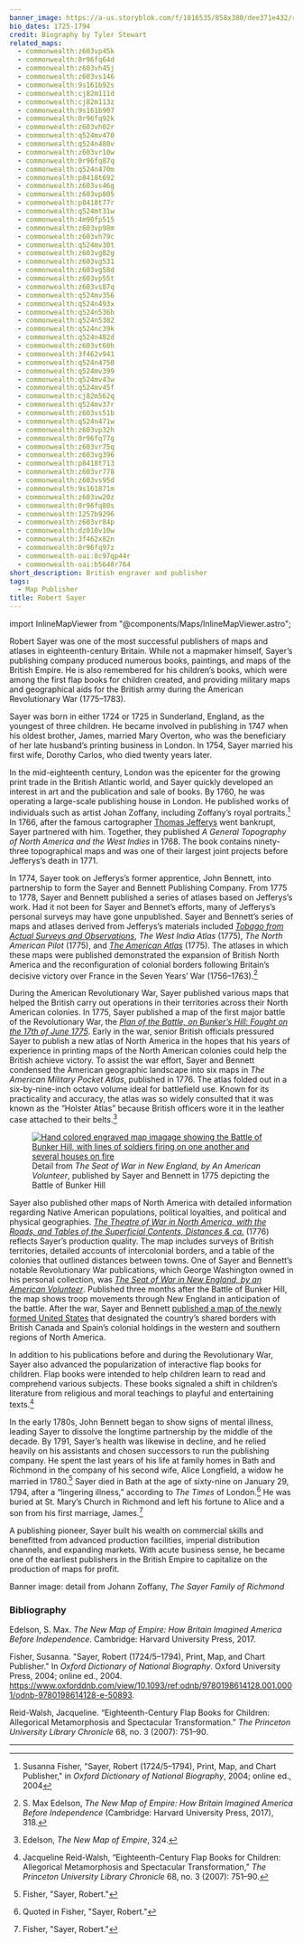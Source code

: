 ```yaml
---
banner_image: https://a-us.storyblok.com/f/1016535/858x380/dee371e432/robert_sayer.jpg
bio_dates: 1725-1794
credit: Biography by Tyler Stewart
related_maps:
  - commonwealth:z603vp45k
  - commonwealth:0r96fq64d
  - commonwealth:z603vh45j
  - commonwealth:z603vs146
  - commonwealth:9s161b92s
  - commonwealth:cj82m111d
  - commonwealth:cj82m113z
  - commonwealth:9s161b907
  - commonwealth:0r96fq92k
  - commonwealth:z603vh02r
  - commonwealth:q524mv470
  - commonwealth:q524n480v
  - commonwealth:z603vr10w
  - commonwealth:0r96fq87q
  - commonwealth:q524n470m
  - commonwealth:p8418t692
  - commonwealth:z603vs46g
  - commonwealth:z603vp805
  - commonwealth:p8418t77r
  - commonwealth:q524mt31w
  - commonwealth:4m90fp515
  - commonwealth:z603vp98m
  - commonwealth:z603vh79c
  - commonwealth:q524mv30t
  - commonwealth:z603vg82g
  - commonwealth:z603vg531
  - commonwealth:z603vg58d
  - commonwealth:z603vp55t
  - commonwealth:z603vs87q
  - commonwealth:q524mv356
  - commonwealth:q524n493x
  - commonwealth:q524n536h
  - commonwealth:q524n5382
  - commonwealth:q524nc39k
  - commonwealth:q524n482d
  - commonwealth:z603vt60h
  - commonwealth:3f462v941
  - commonwealth:q524n4750
  - commonwealth:q524mv399
  - commonwealth:q524mv43w
  - commonwealth:q524mv45f
  - commonwealth:cj82m562q
  - commonwealth:q524mv37r
  - commonwealth:z603vs51b
  - commonwealth:q524n471w
  - commonwealth:z603vp32h
  - commonwealth:0r96fq77g
  - commonwealth:z603vr75q
  - commonwealth:z603vg396
  - commonwealth:p8418t713
  - commonwealth:z603vr778
  - commonwealth:z603vs95d
  - commonwealth:9s161871m
  - commonwealth:z603vw20z
  - commonwealth:0r96fq80s
  - commonwealth:1257b9296
  - commonwealth:z603vr84p
  - commonwealth:dz010v10w
  - commonwealth:3f462x82n
  - commonwealth:0r96fq97z
  - commonwealth-oai:8c97qp44r
  - commonwealth-oai:b5648r764
short_description: British engraver and publisher
tags:
  - Map Publisher
title: Robert Sayer
---
```


import InlineMapViewer from "@components/Maps/InlineMapViewer.astro";

Robert Sayer was one of the most successful publishers of maps and atlases in eighteenth-century Britain. While not a mapmaker himself, Sayer’s publishing company produced numerous books, paintings, and maps of the British Empire. He is also remembered for his children’s books, which were among the first flap books for children created, and providing military maps and geographical aids for the British army during the American Revolutionary War \(1775–1783\).

Sayer was born in either 1724 or 1725 in Sunderland, England, as the youngest of three children. He became involved in publishing in 1747 when his oldest brother, James, married Mary Overton, who was the beneficiary of her late husband’s printing business in London. In 1754, Sayer married his first wife, Dorothy Carlos, who died twenty years later.

In the mid-eighteenth century, London was the epicenter for the growing print trade in the British Atlantic world, and Sayer quickly developed an interest in art and the publication and sale of books. By 1760, he was operating a large-scale publishing house in London. He published works of individuals such as artist Johan Zoffany, including Zoffany’s royal portraits.[^1] In 1766, after the famous cartographer [Thomas Jefferys](/people/thomas-jefferys/) went bankrupt, Sayer partnered with him. Together, they published _A General Topography of North America and the West Indies_ in 1768. The book contains ninety-three topographical maps and was one of their largest joint projects before Jefferys’s death in 1771. 

In 1774, Sayer took on Jefferys’s former apprentice, John Bennett, into partnership to form the Sayer and Bennett Publishing Company. From 1775 to 1778, Sayer and Bennett published a series of atlases based on Jefferys’s work. Had it not been for Sayer and Bennet’s efforts, many of Jefferys’s personal surveys may have gone unpublished. Sayer and Bennett’s series of maps and atlases derived from Jefferys’s materials included [_Tobago from Actual Surveys and Observations_](/maps/commonwealth:6t053r203/), _The West India Atlas_ \(1775\), _The North American Pilot_ \(1775\), and [_The American Atlas_](/maps/commonwealth:zk51wc63t/) \(1775\). The atlases in which these maps were published demonstrated the expansion of British North America and the reconfiguration of colonial borders following Britain’s decisive victory over France in the Seven Years’ War (1756–1763).[^2] 

<InlineMapViewer identifier="commonwealth__3f462x82n" />

During the American Revolutionary War, Sayer published various maps that helped the British carry out operations in their territories across their North American colonies. In 1775, Sayer published a map of the first major battle of the Revolutionary War, the [_Plan of the Battle, on Bunker’s Hill: Fought on the 17th of June 1775_](/maps/commonwealth:3f462v941/). Early in the war, senior British officials pressured Sayer to publish a new atlas of North America in the hopes that his years of experience in printing maps of the North American colonies could help the British achieve victory. To assist the war effort, Sayer and Bennett condensed the American geographic landscape into six maps in _The American Military Pocket Atlas_, published in 1776. The atlas folded out in a six-by-nine-inch octavo volume ideal for battlefield use. Known for its practicality and accuracy, the atlas was so widely consulted that it was known as the “Holster Atlas” because British officers wore it in the leather case attached to their belts.[^3]

<figure class="table m-auto">
  <a href="/maps/commonwealth:z603vr778/">
    <img src="https://iiif.digitalcommonwealth.org/iiif/2/commonwealth:z603vr78j/5087,2011,1603,1106/pct:50/0/default.jpg" alt="Hand colored engraved map imagage showing the Battle of Bunker Hill, with lines of soldiers firing on one another and several houses on fire" />
  </a>
  <figcaption class="table-caption caption-bottom mt-0">
    Detail from <em>The Seat of War in New England, by An American Volunteer</em>, published by Sayer and Bennett in 1775 depicting the Battle of Bunker Hill
  </figcaption>
</figure>

Sayer also published other maps of North America with detailed information regarding Native American populations, political loyalties, and political and physical geographies. [_The Theatre of War in North America, with the Roads, and Tables of the Superficial Contents, Distances & ca._](/maps/commonwealth:9s161871m/) \(1776\) reflects Sayer’s production quality. The map includes surveys of British territories, detailed accounts of intercolonial borders, and a table of the colonies that outlined distances between towns. One of Sayer and Bennett’s notable Revolutionary War publications, which George Washington owned in his personal collection, was [_The Seat of War in New England, by an American Volunteer_](/maps/commonwealth:z603vr778/). Published three months after the Battle of Bunker Hill, the map shows troop movements through New England in anticipation of the battle. After the war, Sayer and Bennett [published a map of the newly formed United States](/maps/commonwealth:z603vr84p/) that designated the country’s shared borders with British Canada and Spain’s colonial holdings in the western and southern regions of North America.  

In addition to his publications before and during the Revolutionary War, Sayer also advanced the popularization of interactive flap books for children. Flap books were intended to help children learn to read and comprehend various subjects. These books signaled a shift in children’s literature from religious and moral teachings to playful and entertaining texts.[^4]

In the early 1780s, John Bennett began to show signs of mental illness, leading Sayer to dissolve the longtime partnership by the middle of the decade. By 1791, Sayer’s health was likewise in decline, and he relied heavily on his assistants and chosen successors to run the publishing company. He spent the last years of his life at family homes in Bath and Richmond in the company of his second wife, Alice Longfield, a widow he married in 1780.[^5] Sayer died in Bath at the age of sixty-nine on January 29, 1794, after a “lingering illness,” according to _The Times_ of London.[^6] He was buried at St. Mary’s Church in Richmond and left his fortune to Alice and a son from his first marriage, James.[^7]

A publishing pioneer, Sayer built his wealth on commercial skills and benefitted from advanced production facilities, imperial distribution channels, and expanding markets. With acute business sense, he became one of the earliest publishers in the British Empire to capitalize on the production of maps for profit. 

Banner image: detail from Johann Zoffany, _The Sayer Family of Richmond_

[^1]: Susanna Fisher, "Sayer, Robert \(1724/5–1794\), Print, Map, and Chart Publisher," in _Oxford Dictionary of National Biography_, 2004; online ed., 2004

[^2]: S. Max Edelson, _The New Map of Empire: How Britain Imagined America Before Independence_ \(Cambridge: Harvard University Press, 2017\), 318.

[^3]: Edelson, _The New Map of Empire_, 324.

[^4]: Jacqueline Reid-Walsh, “Eighteenth-Century Flap Books for Children: Allegorical Metamorphosis and Spectacular Transformation,” _The Princeton University Library Chronicle_ 68, no. 3 \(2007\): 751–90. 

[^5]: Fisher, "Sayer, Robert."

[^6]: Quoted in Fisher, "Sayer, Robert."

[^7]: Fisher, "Sayer, Robert."

### Bibliography

Edelson, S. Max. _The New Map of Empire: How Britain Imagined America Before Independence_. Cambridge: Harvard University Press, 2017.

Fisher, Susanna. "Sayer, Robert (1724/5–1794), Print, Map, and Chart Publisher." In _Oxford Dictionary of National Biography_. Oxford University Press, 2004; online ed., 2004. https://www.oxforddnb.com/view/10.1093/ref:odnb/9780198614128.001.0001/odnb-9780198614128-e-50893.

Reid-Walsh, Jacqueline. “Eighteenth-Century Flap Books for Children: Allegorical Metamorphosis and Spectacular Transformation.” _The Princeton University Library Chronicle_ 68, no. 3 \(2007\): 751–90. 

***
